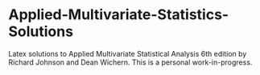 # Applied-Multivariate-Statistics-Solutions

Latex solutions to Applied Multivariate Statistical Analysis 6th edition by Richard Johnson and Dean Wichern. This is a personal work-in-progress.

